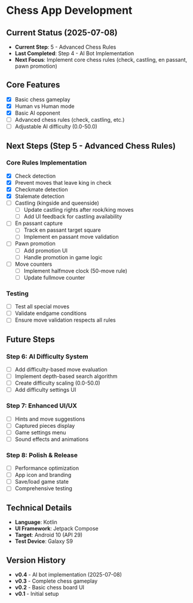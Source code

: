 # Chess App Development

## Current Status (2025-07-08)
- **Current Step**: 5 - Advanced Chess Rules
- **Last Completed**: Step 4 - AI Bot Implementation
- **Next Focus**: Implement core chess rules (check, castling, en passant, pawn promotion)

## Core Features
- [x] Basic chess gameplay
- [x] Human vs Human mode
- [x] Basic AI opponent
- [ ] Advanced chess rules (check, castling, etc.)
- [ ] Adjustable AI difficulty (0.0-50.0)

## Next Steps (Step 5 - Advanced Chess Rules)

### Core Rules Implementation
- [x] Check detection
- [x] Prevent moves that leave king in check
- [x] Checkmate detection
- [x] Stalemate detection
- [ ] Castling (kingside and queenside)
  - [ ] Update castling rights after rook/king moves
  - [ ] Add UI feedback for castling availability
- [ ] En passant capture
  - [ ] Track en passant target square
  - [ ] Implement en passant move validation
- [ ] Pawn promotion
  - [ ] Add promotion UI
  - [ ] Handle promotion in game logic
- [ ] Move counters
  - [ ] Implement halfmove clock (50-move rule)
  - [ ] Update fullmove counter

### Testing
- [ ] Test all special moves
- [ ] Validate endgame conditions
- [ ] Ensure move validation respects all rules

## Future Steps

### Step 6: AI Difficulty System
- [ ] Add difficulty-based move evaluation
- [ ] Implement depth-based search algorithm
- [ ] Create difficulty scaling (0.0-50.0)
- [ ] Add difficulty settings UI

### Step 7: Enhanced UI/UX
- [ ] Hints and move suggestions
- [ ] Captured pieces display
- [ ] Game settings menu
- [ ] Sound effects and animations

### Step 8: Polish & Release
- [ ] Performance optimization
- [ ] App icon and branding
- [ ] Save/load game state
- [ ] Comprehensive testing

## Technical Details
- **Language**: Kotlin
- **UI Framework**: Jetpack Compose
- **Target**: Android 10 (API 29)
- **Test Device**: Galaxy S9

## Version History
- **v0.4** - AI bot implementation (2025-07-08)
- **v0.3** - Complete chess gameplay
- **v0.2** - Basic chess board UI
- **v0.1** - Initial setup